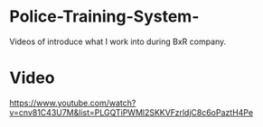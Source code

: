 # Police-Training-System-
Videos of introduce what I work into during BxR company.

# Video
https://www.youtube.com/watch?v=cnv81C43U7M&list=PLGQTiPWMl2SKKVFzrldjC8c6oPaztH4Pe
